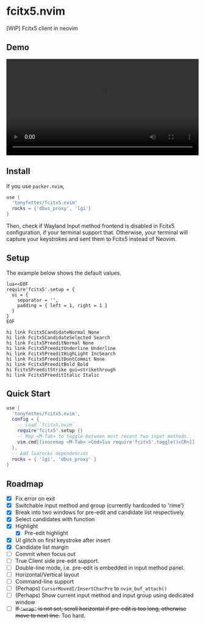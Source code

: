 # fcitx5.nvim

[WIP] Fcitx5 client in neovim

## Demo

<video src="https://user-images.githubusercontent.com/29998228/143730510-fd5299e9-4487-4831-bba3-0132086dce17.mp4" width="100%"></video>

## Install

If you use `packer.nvim`,
```lua
use {
  'tonyfettes/fcitx5.nvim'
  rocks = {'dbus_proxy', 'lgi'}
}
```

Then, check if Wayland Input method frontend is disabled in Fcitx5
configuration, if your terminal support that. Otherwise, your terminal will
capture your keystrokes and sent them to Fcitx5 instead of Neovim.

## Setup

The example below shows the default values.
```vim
lua<<EOF
require'fcitx5'.setup = {
  ui = {
    separator = '',
    padding = { left = 1, right = 1 }
  }
}
EOF

hi link Fcitx5CandidateNormal None
hi link Fcitx5CandidateSelected Search
hi link Fcitx5PreeditNormal None
hi link Fcitx5PreeditUnderline Underline
hi link Fcitx5PreeditHighLight IncSearch
hi link Fcitx5PreeditDontCommit None
hi link Fcitx5PreeditBold Bold
hi Fcitx5PreeditStrike gui=strikethrough
hi link Fcitx5PreeditItalic Italic
```

## Quick Start

```lua
use {
  'tonyfettes/fcitx5.nvim',
  config = {
    -- Load `fcitx5.nvim`
    require'fcitx5'.setup {}
    -- Map <M-Tab> to toggle between most recent two input methods.
    vim.cmd[[inoremap <M-Tab> <Cmd>lua require'fcitx5'.toggle()<CR>]]
  },
  -- Add luarocks dependencies
  rocks = { 'lgi', 'dbus_proxy' }
}
```

## Roadmap

- [x] Fix error on exit
- [x] Switchable input method and group (currently hardcoded to 'rime')
- [x] Break into two windows for pre-edit and candidate list respectively
- [x] Select candidates with function
- [x] Highlight
  - [x] Pre-edit highlight
- [x] UI glitch on first keystroke after insert
- [x] Candidate list margin
- [ ] Commit when focus out
- [ ] True Client side pre-edit support.
- [ ] Double-line mode, i.e. pre-edit is embedded in input method panel.
- [ ] Horizontal/Vertical layout
- [ ] Command-line support
- [ ] \(Perhaps\) `CursorMovedI/InsertCharPre` to `nvim_buf_attach()`
- [ ] \(Perhaps\) Show current input method and input group using dedicated window
- [ ] <del>If `'wrap'` is not set, scroll horizontal if pre-edit is too long, otherwise move to next line.</del> Too hard.
